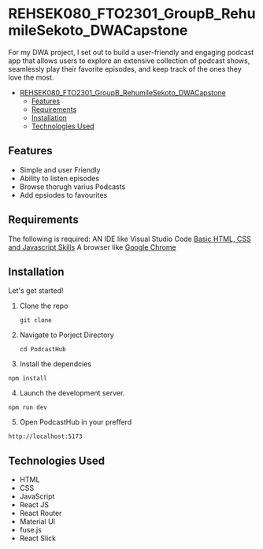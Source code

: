 # REHSEK080_FTO2301_GroupB_RehumileSekoto_DWACapstone

For my DWA project, I set out to build a user-friendly and engaging podcast app that allows users to explore an extensive collection of podcast shows, seamlessly play their favorite episodes, and keep track of the ones they love the most. 

- [REHSEK080\_FTO2301\_GroupB\_RehumileSekoto\_DWACapstone](#rehsek080_fto2301_groupb_rehumilesekoto_dwacapstone)
  - [Features](#features)
  - [Requirements](#requirements)
  - [Installation](#installation)
  - [Technologies Used](#technologies-used)
 ## Features

- Simple and user Friendly
- Ability to listen episodes
- Browse thorugh varius Podcasts
- Add epsiodes to favourites

## Requirements

The following is required: 
AN IDE like Visual Studio Code
[Basic HTML, CSS and Javascript Skills](https://developer.mozilla.org/en-US/docs/Learn)
A browser like [Google Chrome](https://www.google.com/chrome/?brand=YTUH&gclid=Cj0KCQjwjryjBhD0ARIsAMLvnF96_IwtQD7sHuLw-nvKEuTyy2VbsEGU8C2Sf6RZ8Cn5VSN03UxtDDkaAh7ZEALw_wcB&gclsrc=aw.ds)

## Installation 

Let's get started!
1. Clone the repo
   ```
   git clone
   ```
2. Navigate to Porject Directory
    ```
    cd PodcastHub
    ```

3. Install the dependcies

```
npm install
```
4. Launch the development server.

```
npm run dev
```
5. Open PodcastHub in your prefferd

```
http://localhost:5173
```

## Technologies Used

- HTML
- CSS
- JavaScript
- React JS
- React Router 
- Material UI
- fuse.js
- React Slick